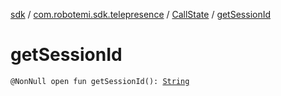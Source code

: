 [sdk](../../index.md) / [com.robotemi.sdk.telepresence](../index.md) / [CallState](index.md) / [getSessionId](./get-session-id.md)

# getSessionId

`@NonNull open fun getSessionId(): `[`String`](https://kotlinlang.org/api/latest/jvm/stdlib/kotlin/-string/index.html)